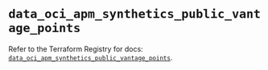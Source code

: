 # `data_oci_apm_synthetics_public_vantage_points`

Refer to the Terraform Registry for docs: [`data_oci_apm_synthetics_public_vantage_points`](https://registry.terraform.io/providers/oracle/oci/7.19.0/docs/data-sources/apm_synthetics_public_vantage_points).
